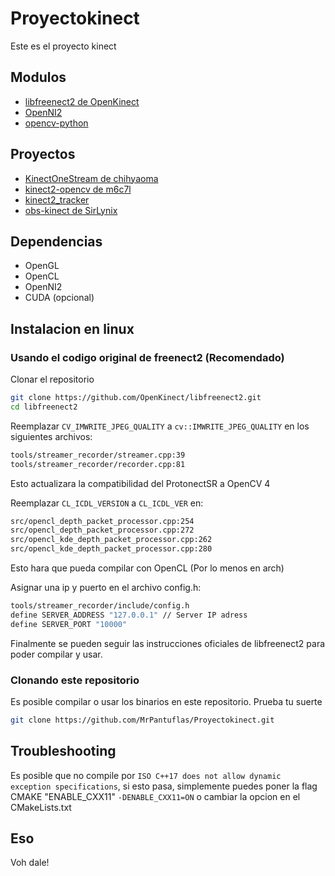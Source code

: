 # Proyectokinect
Este es el proyecto kinect

## Modulos
- [libfreenect2 de OpenKinect](https://github.com/OpenKinect/libfreenect2)
- [OpenNI2](https://www.stereolabs.com/docs/openni2/)
- [opencv-python](https://github.com/opencv/opencv-python)

## Proyectos
- [KinectOneStream de chihyaoma](https://github.com/chihyaoma/KinectOneStream)
- [kinect2-opencv de m6c7l](https://github.com/m6c7l/kinect2-opencv)
- [kinect2_tracker](https://github.com/mcgi5sr2/kinect2_tracker)
- [obs-kinect de SirLynix](https://github.com/SirLynix/obs-kinect)

## Dependencias
- OpenGL
- OpenCL
- OpenNI2
- CUDA (opcional)

## Instalacion en linux
### Usando el codigo original de freenect2 (Recomendado)
Clonar el repositorio
``` bash
git clone https://github.com/OpenKinect/libfreenect2.git
cd libfreenect2
```
Reemplazar ``CV_IMWRITE_JPEG_QUALITY`` a ``cv::IMWRITE_JPEG_QUALITY`` en los siguientes archivos:
``` bash
tools/streamer_recorder/streamer.cpp:39
tools/streamer_recorder/recorder.cpp:81
```
Esto actualizara la compatibilidad del ProtonectSR a OpenCV 4

Reemplazar ``CL_ICDL_VERSION`` a ``CL_ICDL_VER`` en:
``` bash
src/opencl_depth_packet_processor.cpp:254
src/opencl_depth_packet_processor.cpp:272
src/opencl_kde_depth_packet_processor.cpp:262
src/opencl_kde_depth_packet_processor.cpp:280
```
Esto hara que pueda compilar con OpenCL (Por lo menos en arch)

Asignar una ip y puerto en el archivo config.h:
``` bash
tools/streamer_recorder/include/config.h
define SERVER_ADDRESS "127.0.0.1" // Server IP adress
define SERVER_PORT "10000"    
```

Finalmente se pueden seguir las instrucciones oficiales de libfreenect2 para poder compilar y usar.

### Clonando este repositorio
Es posible compilar o usar los binarios en este repositorio. Prueba tu suerte

``` bash
git clone https://github.com/MrPantuflas/Proyectokinect.git
```

## Troubleshooting

Es posible que no compile por ``ISO C++17 does not allow dynamic exception specifications``, si esto pasa, simplemente puedes poner la flag CMAKE "ENABLE_CXX11" ``-DENABLE_CXX11=ON`` o cambiar la opcion en el CMakeLists.txt

## Eso
Voh dale!
